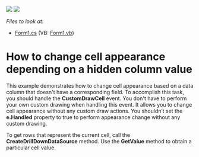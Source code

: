 <!-- default badges list -->
[![](https://img.shields.io/badge/Open_in_DevExpress_Support_Center-FF7200?style=flat-square&logo=DevExpress&logoColor=white)](https://supportcenter.devexpress.com/ticket/details/E1296)
[![](https://img.shields.io/badge/📖_How_to_use_DevExpress_Examples-e9f6fc?style=flat-square)](https://docs.devexpress.com/GeneralInformation/403183)
<!-- default badges end -->
<!-- default file list -->
*Files to look at*:

* [Form1.cs](./CS/Form1.cs) (VB: [Form1.vb](./VB/Form1.vb))
<!-- default file list end -->
# How to change cell appearance depending on a hidden column value


<p>This example demonstrates how to change cell appearance based on a data column that doesn't have a corresponding field. To accomplish this task, you should handle the <strong>CustomDrawCell</strong> event. You don't have to perform your own custom drawing when handling this event. It allows you to change cell appearance without any custom draw actions. You shouldn’t set the <strong>e.Handled</strong> property to true to perform appearance change without any custom drawing.</p><p>To get rows that represent the current cell, call the <strong>CreateDrillDownDataSource</strong> method. Use the <strong>GetValue</strong> method to obtain a particular cell value.</p>

<br/>


